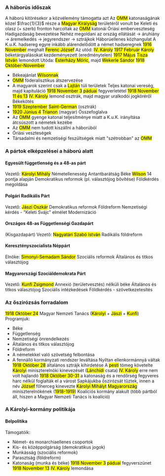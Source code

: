 ### A háborús időszak
A háború kitörésekor a közvélemény támogatta azt
Az <mark class="hltr-green">OMM</mark> katonaságának közel $\frac{1}{3}$ része a <mark class="hltr-green">Magyar Királyság</mark> területéről vonult be
Keleti és olasz (+ szerb) fronton harcoltak az <mark class="hltr-green">OMM</mark> katonái
Óriási emberveszteség
Hadigazdaság bevezetése
Nehéz megoldani az ország ellátását → áruhiány → áremelkedés → jegyrendszer → sztrájkok
Háborúellenes közhangulat
A K.u.K. hadsereg egyre inkább alárendelődött a német hadseregnek
<mark class="hltr-orange">1916 November</mark> meghalt <mark class="hltr-cyan">Ferenc József</mark>
Az utód: <mark class="hltr-cyan">IV. Károly</mark>
<mark class="hltr-orange">1917 Február</mark> <mark class="hltr-cyan">Károly</mark> béketárgyalásokat kezdeményezett (eredménytelen)
<mark class="hltr-orange">1917 Május</mark> <mark class="hltr-cyan">Tisza István</mark> lemondott
Utóda: <mark class="hltr-cyan">Esterházy Móric</mark>, majd <mark class="hltr-cyan">Wekerle Sándor</mark>
<mark class="hltr-orange">1918 Október-November</mark>
- Békeajánlat <mark class="hltr-cyan">Wilsonnak</mark>
- <mark class="hltr-green">OMM</mark> föderalisztikus átszervezése
- A magyarok szerint csak a <mark class="hltr-green">Lajtán</mark> túli területek
Teljes katonai vereség, majd kapituláció
<mark class="hltr-orange">1918 November 3</mark> <mark class="hltr-green">páduai</mark> fegyverletétel
<mark class="hltr-orange">1918 November 11 és 13</mark> <mark class="hltr-cyan">IV. Károly</mark> lemond osztrák, majd magyar uralkodói jogköréről
Békekötés
- <mark class="hltr-orange">1919 Szeptember</mark> <mark class="hltr-green">Saint-German</mark> (osztrák)
- <mark class="hltr-orange">1920 Június 4</mark> <mark class="hltr-green">Trianon</mark> (magyar)
Összefoglalva
- Az <mark class="hltr-green">OMM</mark> gyenge katonai teljesítménye miatt a K.u.K. irányítása átcsúszott a németek kezébe
- Az <mark class="hltr-green">OMM</mark> nem tudott kiszállni a háborúból
- Óriási veszteségek
- Társadalmi és nemzetiségi feszültségek miatt "szétrobban" az <mark class="hltr-green">OMM</mark>
### A pártok elképzelései a háború alatt
#### Egyesült függetlenség és a 48-as párt
Vezető: <mark class="hltr-cyan">Károlyi Mihály</mark>
Németellenesség
Antantbarátság
Béke <mark class="hltr-cyan">Wilson</mark> 14 pontja alapján
Demokratikus reformok (pl. választójog bővítése)
Földkérdés megoldása
#### Polgári Radikális Párt
Vezető: <mark class="hltr-cyan">Jászi Oszkár</mark>
Demokratikus reformok
Földreform
Nemzetiségi kérdés - "Keleti Svájc" elmélet
Modernizáció
#### Országos 48-as Függetlenségi Gazdapárt
(Kisgazdapárt)
Vezető: <mark class="hltr-cyan">Nagyatári Szabó István</mark>
Radikális földreform
#### Keresztényszocialista Néppárt
Elnöke: <mark class="hltr-cyan">Simonyi-Semadam Sándor</mark>
Szociális reformok
Általános és titkos választójog
#### Magyarországi Szociáldemokrata Párt
Vezető: <mark class="hltr-cyan">Kunfi Zsigmond</mark>
Annexió (területvesztés) nélküli béke
Általános és titkos választójog
Szociális intézkedések
Földkérdés - szövetkezetesítés
### Az őszirózsás forradalom
<mark class="hltr-orange">1918 Október 24</mark> Magyar Nemzeti Tanács (<mark class="hltr-cyan">Károlyi</mark> + <mark class="hltr-cyan">Jászi</mark> + <mark class="hltr-cyan">Kunfi</mark>)
Programjuk:
- Béke
- Függetlenség
- Nemzetiségi önrendelkezés
- Általános és titkos választójog
- Földreform
- A németekkel való szövetség felbontása
- A fennálló kormányzati rendszer leváltása
Nyíltan ellenkormánnyá váltak
<mark class="hltr-orange">1918 Október 28</mark> általános sztrájk kihirdetése
A <mark class="hltr-green">pesti</mark> tömeg követelte <mark class="hltr-cyan">Károlyi</mark> miniszterelnöki kinevezését
(<mark class="hltr-green">Lánchídi</mark> csata)
<mark class="hltr-cyan">IV. Károly</mark> erre nem volt hajlandó
<mark class="hltr-orange">1918 Október 30-31</mark> a katonaság és a rendőrség fegyveres harc nélkül foglalták el a várost
Sapkájukba őszirózsát tűztek, innen a név
<mark class="hltr-cyan">József</mark> főherceg kinevezte <mark class="hltr-cyan">Károlyi Mihályt</mark> <mark class="hltr-green">Magyarország</mark> miniszterelnökének (<mark class="hltr-orange">1918-1919</mark>)
Koalíciós kormány alakult (több pártból áll, hiszen a Magyar Nemzeti Tanács is koalíció)
### A Károlyi-kormány politikája
#### Belpolitika
Támogatóik:
- Német- és monarchiaellenes csoportok
- Kis- és középpolgárság (demokratikus jogok)
- Munkásság (szociális reformok)
- Parasztság (földreform)
- Katonaság (munka és béke)
<mark class="hltr-orange">1918 November 3</mark> <mark class="hltr-green">páduai</mark> fegyverszünet
<mark class="hltr-orange">1918 November 13</mark> <mark class="hltr-cyan">IV. Károly</mark> lemondása